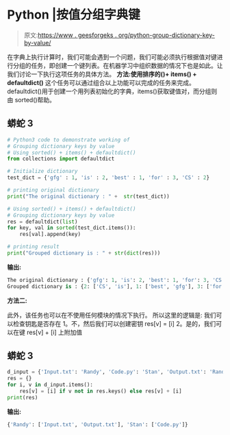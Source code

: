 # Python |按值分组字典键

> 原文:[https://www . geesforgeks . org/python-group-dictionary-key-by-value/](https://www.geeksforgeeks.org/python-grouping-dictionary-keys-by-value/)

在字典上执行计算时，我们可能会遇到一个问题，我们可能必须执行根据值对键进行分组的任务，即创建一个键列表。在机器学习中组织数据的情况下也是如此。让我们讨论一下执行这项任务的具体方法。
**方法:使用排序的()+ items() + defaultdict()**
这个任务可以通过组合以上功能可以完成的任务来完成。defaultdict()用于创建一个用列表初始化的字典，items()获取键值对，而分组则由 sorted()帮助。

## 蟒蛇 3

```py
# Python3 code to demonstrate working of
# Grouping dictionary keys by value
# Using sorted() + items() + defaultdict()
from collections import defaultdict

# Initialize dictionary
test_dict = {'gfg' : 1, 'is' : 2, 'best' : 1, 'for' : 3, 'CS' : 2}

# printing original dictionary
print("The original dictionary : " +  str(test_dict))

# Using sorted() + items() + defaultdict()
# Grouping dictionary keys by value
res = defaultdict(list)
for key, val in sorted(test_dict.items()):
    res[val].append(key)

# printing result
print("Grouped dictionary is : " + str(dict(res)))
```

**输出:**

```py
The original dictionary : {'gfg': 1, 'is': 2, 'best': 1, 'for': 3, 'CS': 2}
Grouped dictionary is : {2: ['CS', 'is'], 1: ['best', 'gfg'], 3: ['for']}
```

**方法二:**

此外，该任务也可以在不使用任何模块的情况下执行。
所以这里的逻辑是:
我们可以检查钥匙是否存在
1。不，然后我们可以创建密钥 res[v] = [i]
2。是的，我们可以在键 res[v] + [i]
上附加值

## 蟒蛇 3

```py
d_input = {'Input.txt': 'Randy', 'Code.py': 'Stan', 'Output.txt': 'Randy'}
res = {}
for i, v in d_input.items():
    res[v] = [i] if v not in res.keys() else res[v] + [i]
print(res)
```

**输出:**

```py
{'Randy': ['Input.txt', 'Output.txt'], 'Stan': ['Code.py']}
```